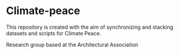 # Climate-peace

This repository is created with the aim of synchronizing and stacking datasets and scripts for Climate Peace.

Research group based at the Architectural Association
